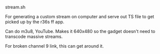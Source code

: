 stream.sh

For generating a custom stream on computer and serve out TS file to get picked up by the r36s ff app. 

Can do m3u8, YouTube. Makes it 640x480 so the gadget doesn't need to transcode massive streams. 

For broken channel 9 link, this can get around it. 